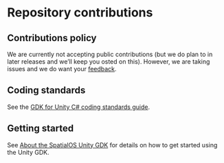 # Repository contributions

## Contributions policy
We are currently not accepting public contributions (but we do plan to in later releases and we’ll keep you osted on this). However, we are taking issues and we do want your [feedback](../README.md#give-us-feedback).

## Coding standards
See the [GDK for Unity C# coding standards guide](../coding-standards.md).

## Getting started
See [About the SpatialOS Unity GDK](https://docs.improbable.io/unity/alpha/get-started) for details on how to get started using the Unity GDK.